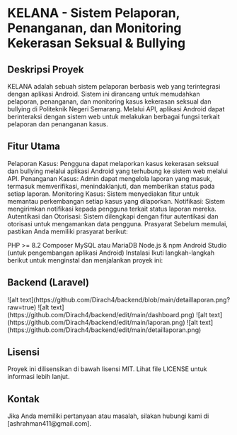 <h1>KELANA - Sistem Pelaporan, Penanganan, dan Monitoring Kekerasan Seksual & Bullying</h1>
<h2>Deskripsi Proyek</h2>
KELANA adalah sebuah sistem pelaporan berbasis web yang terintegrasi dengan aplikasi Android. Sistem ini dirancang untuk memudahkan pelaporan, penanganan, dan monitoring kasus kekerasan seksual dan bullying di Politeknik Negeri Semarang. Melalui API, aplikasi Android dapat berinteraksi dengan sistem web untuk melakukan berbagai fungsi terkait pelaporan dan penanganan kasus.

<h2>Fitur Utama</h2>
Pelaporan Kasus: Pengguna dapat melaporkan kasus kekerasan seksual dan bullying melalui aplikasi Android yang terhubung ke sistem web melalui API.
Penanganan Kasus: Admin dapat mengelola laporan yang masuk, termasuk memverifikasi, menindaklanjuti, dan memberikan status pada setiap laporan.
Monitoring Kasus: Sistem menyediakan fitur untuk memantau perkembangan setiap kasus yang dilaporkan.
Notifikasi: Sistem mengirimkan notifikasi kepada pengguna terkait status laporan mereka.
Autentikasi dan Otorisasi: Sistem dilengkapi dengan fitur autentikasi dan otorisasi untuk mengamankan data pengguna.
Prasyarat
Sebelum memulai, pastikan Anda memiliki prasyarat berikut:

PHP >= 8.2
Composer
MySQL atau MariaDB
Node.js & npm
Android Studio (untuk pengembangan aplikasi Android)
Instalasi
Ikuti langkah-langkah berikut untuk menginstal dan menjalankan proyek ini:

<h2>Backend (Laravel)</h2>
![alt text](https://github.com/Dirach4/backend/blob/main/detaillaporan.png?raw=true)
![alt text](https://github.com/Dirach4/backend/edit/main/dashboard.png)
![alt text](https://github.com/Dirach4/backend/edit/main/laporan.png)
![alt text](https://github.com/Dirach4/backend/edit/main/detaillaporan.png)

<h2>Lisensi</h2>
Proyek ini dilisensikan di bawah lisensi MIT. Lihat file LICENSE untuk informasi lebih lanjut.

<h2>Kontak</h2>
Jika Anda memiliki pertanyaan atau masalah, silakan hubungi kami di [ashrahman411@gmail.com].
